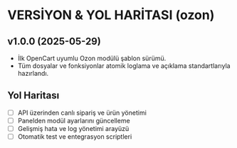 # VERSİYON & YOL HARİTASI (ozon)

## v1.0.0 (2025-05-29)
- İlk OpenCart uyumlu Ozon modülü şablon sürümü.
- Tüm dosyalar ve fonksiyonlar atomik loglama ve açıklama standartlarıyla hazırlandı.

## Yol Haritası
- [ ] API üzerinden canlı sipariş ve ürün yönetimi
- [ ] Panelden modül ayarlarını güncelleme
- [ ] Gelişmiş hata ve log yönetimi arayüzü
- [ ] Otomatik test ve entegrasyon scriptleri 